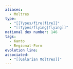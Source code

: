```yaml
---
aliases:
  - Moltres
type:
  - "[[Types/fire|fire]]"
  - "[[Types/flying|flying]]"
national dex number: 146
tags:
  - Kanto
  - Regional-Form
evolution line: 
associated:
  - "[[Galarian Moltres]]"
---
```


